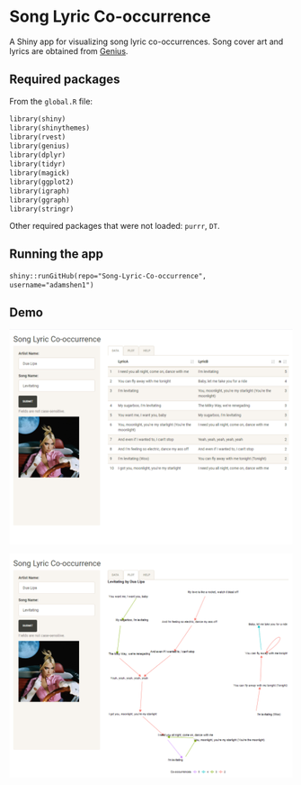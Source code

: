 # Song Lyric Co-occurrence

A Shiny app for visualizing song lyric co-occurrences. Song cover art and lyrics are obtained from [Genius](https://genius.com).

## Required packages

From the `global.R` file:

```
library(shiny)
library(shinythemes)
library(rvest)
library(genius)
library(dplyr)
library(tidyr)
library(magick)
library(ggplot2)
library(igraph)
library(ggraph)
library(stringr)
```

Other required packages that were not loaded: `purrr`, `DT`.

## Running the app

```
shiny::runGitHub(repo="Song-Lyric-Co-occurrence", username="adamshen1")
```

## Demo

![Data tab](./images/preview1.png)

![Plot tab](./images/preview2.png)
